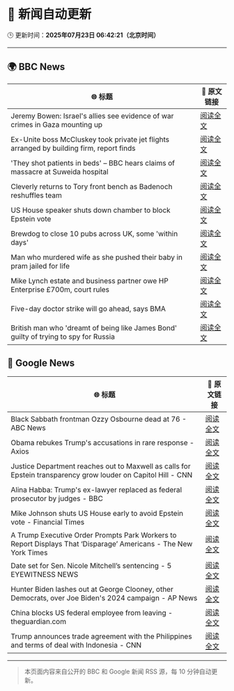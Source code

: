 # 🧠 新闻自动更新

🕒 更新时间：**2025年07月23日 06:42:21（北京时间）**

---

## 🌍 BBC News

| 🌐 标题 | 🔗 原文链接 |
|--------|-------------|
| Jeremy Bowen: Israel's allies see evidence of war crimes in Gaza mounting up | [阅读全文](https://www.bbc.com/news/articles/cp863mln0pmo) |
| Ex-Unite boss McCluskey took private jet flights arranged by building firm, report finds | [阅读全文](https://www.bbc.com/news/articles/cp3kgg55410o) |
| 'They shot patients in beds' – BBC hears claims of massacre at Suweida hospital | [阅读全文](https://www.bbc.com/news/articles/cly84jn000do) |
| Cleverly returns to Tory front bench as Badenoch reshuffles team | [阅读全文](https://www.bbc.com/news/articles/c24v0j73e75o) |
| US House speaker shuts down chamber to block Epstein vote | [阅读全文](https://www.bbc.com/news/articles/cgjg9j0l7j9o) |
| Brewdog to close 10 pubs across UK,  some 'within days' | [阅读全文](https://www.bbc.com/news/articles/cgmw0mmxpjlo) |
| Man who murdered wife as she pushed their baby in pram jailed for life | [阅读全文](https://www.bbc.com/news/articles/cq6mn3r20p7o) |
| Mike Lynch estate and business partner owe HP Enterprise £700m, court rules | [阅读全文](https://www.bbc.com/news/articles/cjel5qpe9vyo) |
| Five-day doctor strike will go ahead, says BMA | [阅读全文](https://www.bbc.com/news/articles/c86gz61151zo) |
| British man who 'dreamt of being like James Bond' guilty of trying to spy for Russia | [阅读全文](https://www.bbc.com/news/articles/clyn0ygwd7jo) |

## 📰 Google News

| 🌐 标题 | 🔗 原文链接 |
|--------|-------------|
| Black Sabbath frontman Ozzy Osbourne dead at 76 - ABC News | [阅读全文](https://news.google.com/rss/articles/CBMioAFBVV95cUxPSklVeXdnY1VVeFVvY0VEQ3BINndBcDVtUlBCRm1LdzRkR1NDVHdGNVRZTkNOVlF6ZTlhM2dpdXBEVmFVbDNONks1cjNndXo2NkhMVnBJLTRGTUZKbjlqMDNGX3dieF9ic2JDOU9URU94YTA1elp6UnRIRjhhS1BzSnRaLTFOWWdSMkduU1ZjbUpRMG92b0hoS01vWDF1aDZq0gGmAUFVX3lxTE1rTzBCMlpXSDNfcUU5clZuYUVubTI1TmVBLWcwalk4cDltMVh3N1I3WW9nNDA5TUxKb0thd3JXUlN2dHYwNXFHdmVaQ24ya2RwQjkzMDh4dmFJRlp0VmJoMHpmX0NJSUtnQXkzN1JzdzMtdnNSUVVadG96ZzJTUkpKYXNTeWRJVndXeHhXWEF5UC01aVBpLUdJNF81Ym41S1gwTVRWanc?oc=5) |
| Obama rebukes Trump's accusations in rare response - Axios | [阅读全文](https://news.google.com/rss/articles/CBMic0FVX3lxTFB5aVBHSnRZZDRPNENqZUVoMzBIUmJiR2k2SGZQdzlvZ242VEtlc3ZUQmRIdkhpLWVfd3NkZXA4d0R2VnRZOHFGTWtkNE5ZRWRTMEJjRzVOYXRIRFczdjZ6YUNRQUpJMlFFRHNKTlFJb0xNZ0U?oc=5) |
| Justice Department reaches out to Maxwell as calls for Epstein transparency grow louder on Capitol Hill - CNN | [阅读全文](https://news.google.com/rss/articles/CBMieEFVX3lxTFBUSkZzeXJ5emJTUXRmNHZnMW1Ra21qeEpNOGJlYk12Q2p6NjYtaWNsQkVyZHljVE1DQWRneUpldFZIbklDeWU2X0E1MDVybi1HUjRRZWxDYUg3aEJydE9RQ0hkazhSalYwek14SldZZ3hKZkNRZnVGadIBfkFVX3lxTE9vaHN6NWhrX0dOODdCcnlwTENIZWxTWkFFZUFwcF8wOFlsRnp0cEpqTUd1alRrd3BrSlFfMDV2SGdBUjlzbVNHMEJVd19vejE1NnRXdHRJaThVOUw1VFI3aW1KSGlCQXM4cHM4Zkhiczk5LWhkRkptT2VVVHh3QQ?oc=5) |
| Alina Habba: Trump's ex-lawyer replaced as federal prosecutor by judges - BBC | [阅读全文](https://news.google.com/rss/articles/CBMiWkFVX3lxTFA1MURfLV8xR2FSb3FOWEkyZi1uRFhuaTd6QXluaDNmOUEyRzF1SnpHNVcyQTlRa2dRdWs1NGNCcWNSLTJaWmpmMW5zZm9zUlRYNFhxbkROSE51Z9IBX0FVX3lxTE5kOGxNeWp2UlU1eWZac0QxRGhwZkxXSDY2cFNHSU9MNm5EUDFVLXI1Ujk0Q3FBVE54VzdXZ2lJNDNzWnAxd19LRUNIRm9MMXQ3U2dMZXJPbENVMkUySUdn?oc=5) |
| Mike Johnson shuts US House early to avoid Epstein vote - Financial Times | [阅读全文](https://news.google.com/rss/articles/CBMicEFVX3lxTE5faGQ2UzByYWIwdEExSDlnWEVZN2EtY3EtTGwzRVpJNWJUUEc3aGIyeGhDeE0wXzZONEctNWRsTGZ0M0xXVUI4SUlNcXlYZGNKV3NCbHpyMGhqQWtCSVgtTDhUTkdJQUktS1RQc0F5MnE?oc=5) |
| A Trump Executive Order Prompts Park Workers to Report Displays That ‘Disparage’ Americans - The New York Times | [阅读全文](https://news.google.com/rss/articles/CBMilgFBVV95cUxQQXo3Uk5oeWYzOUFBelA0dU16OF81RExaN1NXYnIxbVFrTkp0ekhLUHFENW85TzgzSU1BMzRLRXg3dHAtT3hfcTJjM2xndDFGVXY0a3pyRURXMWpSNFp0cWJPa09NcURqbFRGLWRtUjMzWDZ5VnpLYnBkcFRQaVQzXzNHd2xaVzl6UXRHUWtCTzNJVDJ6U0E?oc=5) |
| Date set for Sen. Nicole Mitchell’s sentencing - 5 EYEWITNESS NEWS | [阅读全文](https://news.google.com/rss/articles/CBMiiAFBVV95cUxNWVRaenppYlVFa0dwWnFqTUQ4d0VOWGY3REVMNEp1ejlkN3ZVb0xxR2dBR0lJdVlNVDJhb043MVliNl8xZFdrcDhDOTRaTlh4VFZBV3R2dlluRnZDUnVfUjQ3OVB2d3AtcXZweFh6YUFTbzJOVk51UlRIeGxOQkVhclVUN1U2bnJC?oc=5) |
| Hunter Biden lashes out at George Clooney, other Democrats, over Joe Biden's 2024 campaign - AP News | [阅读全文](https://news.google.com/rss/articles/CBMipgFBVV95cUxQOUJ2OFFvU19tRFk5alEtX0VwaUNUVlVFd2g4Q3BpU0dIMTl3ZnlKd1BJT3J2MnA4ZzVlWUc2VXdCbk81N0QxYkd6ZWVLSE40VTB5V3NHd2VCY1FicjNodFUwVHVDVkp3ZDFOeUlfR1YzcEVPNjBmZTFHdGlRaEdLZ1pXZk10Z3dwcWotcjBPNE04QkRVTEZEQXU2cGVTUXNEMFdETGVn?oc=5) |
| China blocks US federal employee from leaving - theguardian.com | [阅读全文](https://news.google.com/rss/articles/CBMilgFBVV95cUxPclV0YW9Dd09aUS1ScXpBTGhmS0YzSERhM0RIcWdiVTZUcGxXRFN3RlhPb2hEMkstZkVGSGRLS2RyRFY3aGdQYlJIUW0tVUpsUFZxVkl6b3Q3UllybkVOUlVrSmpBWDNYNGY2OXlFYm5GNld3MzRCV2labV8tU2k3ZVBYbmlZZjR3UWJIVm1MMVJSYXY4OGc?oc=5) |
| Trump announces trade agreement with the Philippines and terms of deal with Indonesia - CNN | [阅读全文](https://news.google.com/rss/articles/CBMid0FVX3lxTE5EelA2MXY4UFBvRU5tOE1JaXNkNGs1WDNXZk5ES29FX2gxYkFPSU1SSEZkU05icHRPV3BVT2VIbmN4alNTa0dtNjZmRTJWaWtZOTgwdldnT1hvVFl5akF3SG4xWmF0T1IxaWtPbGM0aGRrQTNZcXp30gF8QVVfeXFMUEZ1ZUZDM1BIeUg3TzdzN1BUX3ZzTlB4eFhiNnRMMzlINUlvZF93ZnJxNFZqRzFhRmVRemN2YjQ4bG1OUFhReVdxTnBqMU9ZNXBZaFpQMktkQ2VUX2xmcjd1OTBtSS1ncUwtTnJRR2JreC04TGQ4dnNWc3M0aQ?oc=5) |

---
> 本页面内容来自公开的 BBC 和 Google 新闻 RSS 源，每 10 分钟自动更新。